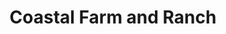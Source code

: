 ---
title: "Coastal Farm and Ranch"
url: /klamath-falls/coastal-farm-and-ranch/
shop: Landwirtschaftlich
---
